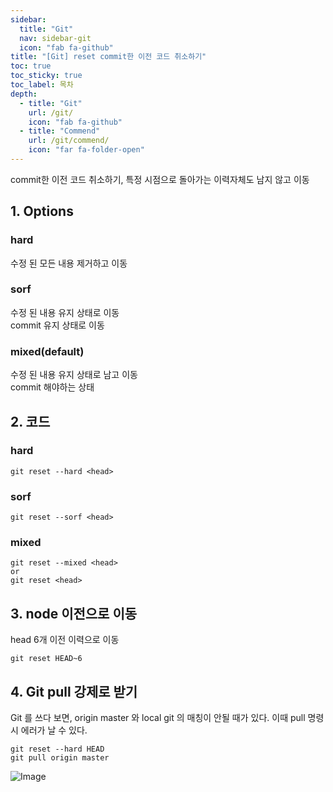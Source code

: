 ```yaml
---
sidebar:
  title: "Git"
  nav: sidebar-git
  icon: "fab fa-github"
title: "[Git] reset commit한 이전 코드 취소하기"
toc: true
toc_sticky: true
toc_label: 목차
depth: 
  - title: "Git"
    url: /git/
    icon: "fab fa-github"
  - title: "Commend"
    url: /git/commend/
    icon: "far fa-folder-open"
---
```

commit한 이전 코드 취소하기, 특정 시점으로 돌아가는 이력자체도 남지 않고 이동

## 1. Options
### hard
수정 된 모든 내용 제거하고 이동
    
### sorf
수정 된 내용 유지 상태로 이동  
commit 유지 상태로 이동

### mixed(default)
수정 된 내용 유지 상태로  남고 이동  
commit 해야하는 상태

## 2. 코드
### hard
```
git reset --hard <head> 
```
    
### sorf
```
git reset --sorf <head> 
```

### mixed
```
git reset --mixed <head> 
or 
git reset <head> 
```

## 3. node 이전으로 이동
head 6개 이전 이력으로 이동
```
git reset HEAD~6
```

## 4. Git pull 강제로 받기
Git 를 쓰다 보면, origin master 와 local git 의 매칭이 안될 때가 있다.  이때 pull 명령시 에러가 날 수 있다.
```
git reset --hard HEAD 
git pull origin master
```
![Image](https://drive.google.com/uc?export=view&id=1-By92enkshS0ZvgQBWfXB3RExlKi6mmJ)
